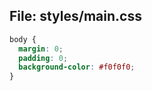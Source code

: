 ## File: styles/main.css

```css
body {
  margin: 0;
  padding: 0;
  background-color: #f0f0f0;
}
```
